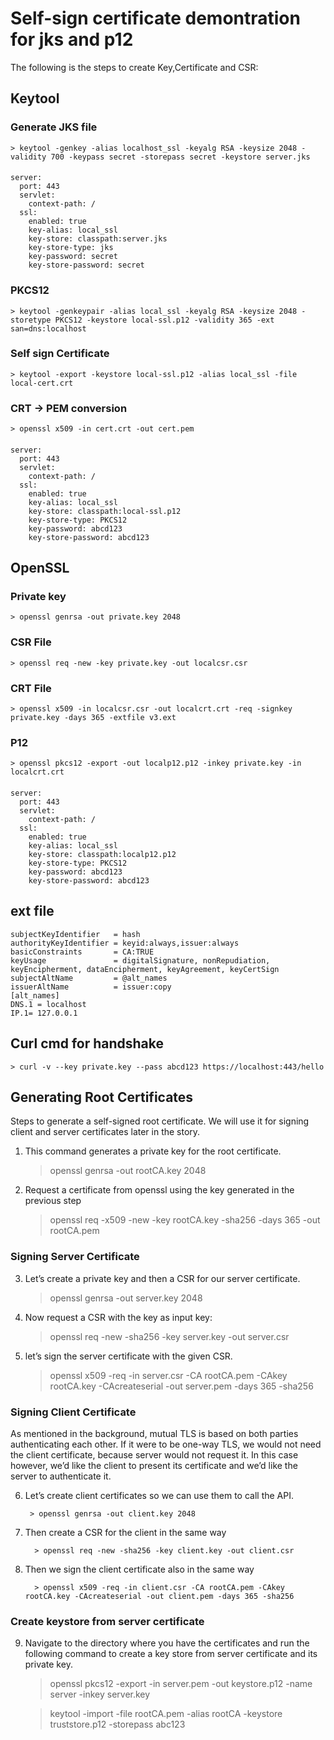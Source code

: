 # Self-sign certificate demontration for jks and p12 
The following is the steps to create Key,Certificate and CSR:

## Keytool
### Generate JKS file
    > keytool -genkey -alias localhost_ssl -keyalg RSA -keysize 2048 -validity 700 -keypass secret -storepass secret -keystore server.jks
####    
    server:
      port: 443
      servlet:
        context-path: /
      ssl:
        enabled: true
        key-alias: local_ssl
        key-store: classpath:server.jks
        key-store-type: jks
        key-password: secret
        key-store-password: secret

### PKCS12
    > keytool -genkeypair -alias local_ssl -keyalg RSA -keysize 2048 -storetype PKCS12 -keystore local-ssl.p12 -validity 365 -ext san=dns:localhost
### Self sign Certificate
    > keytool -export -keystore local-ssl.p12 -alias local_ssl -file local-cert.crt
### CRT -> PEM conversion
    > openssl x509 -in cert.crt -out cert.pem
####
    server:
      port: 443
      servlet:
        context-path: /
      ssl:
        enabled: true
        key-alias: local_ssl
        key-store: classpath:local-ssl.p12
        key-store-type: PKCS12
        key-password: abcd123
        key-store-password: abcd123

## OpenSSL
### Private key
    > openssl genrsa -out private.key 2048
### CSR File
    > openssl req -new -key private.key -out localcsr.csr
### CRT File
    > openssl x509 -in localcsr.csr -out localcrt.crt -req -signkey private.key -days 365 -extfile v3.ext
### P12
    > openssl pkcs12 -export -out localp12.p12 -inkey private.key -in localcrt.crt
####
    server:
      port: 443
      servlet:
        context-path: /
      ssl:
        enabled: true
        key-alias: local_ssl
        key-store: classpath:localp12.p12
        key-store-type: PKCS12
        key-password: abcd123
        key-store-password: abcd123

## ext file

    subjectKeyIdentifier   = hash
    authorityKeyIdentifier = keyid:always,issuer:always
    basicConstraints       = CA:TRUE
    keyUsage               = digitalSignature, nonRepudiation, keyEncipherment, dataEncipherment, keyAgreement, keyCertSign
    subjectAltName         = @alt_names
    issuerAltName          = issuer:copy
    [alt_names]
    DNS.1 = localhost
    IP.1= 127.0.0.1

## Curl cmd for handshake
    > curl -v --key private.key --pass abcd123 https://localhost:443/hello


## Generating Root Certificates
Steps to generate a self-signed root certificate. We will use it for signing client and server certificates later in the story.
1.	This command generates a private key for the root certificate.
      
    > openssl genrsa -out rootCA.key 2048
2.	Request a certificate from openssl using the key generated in the previous step
      
    > openssl req -x509 -new -key rootCA.key -sha256 -days 365 -out rootCA.pem
      
### Signing Server Certificate
3.	Let’s create a private key and then a CSR for our server certificate.
      
    > openssl genrsa -out server.key 2048
4.	Now request a CSR with the key as input key:
      
    > openssl req -new -sha256 -key server.key -out server.csr
5.	let’s sign the server certificate with the given CSR.
      
    > openssl x509 -req -in server.csr -CA rootCA.pem -CAkey rootCA.key -CAcreateserial -out server.pem -days 365 -sha256
### Signing Client Certificate
As mentioned in the background, mutual TLS is based on both parties authenticating each other. If it were to be one-way TLS, we would not need the client certificate, because server would not request it. In this case however, we’d like the client to present its certificate and we’d like the server to authenticate it.

6.  Let’s create client certificates so we can use them to call the API.

         > openssl genrsa -out client.key 2048

7.	Then create a CSR for the client in the same way
      
          > openssl req -new -sha256 -key client.key -out client.csr
8.	Then we sign the client certificate also in the same way
      
          > openssl x509 -req -in client.csr -CA rootCA.pem -CAkey rootCA.key -CAcreateserial -out client.pem -days 365 -sha256

### Create keystore from server certificate
9.	Navigate to the directory where you have the certificates and run the following command to create a key store from server certificate and its private key.
      
    > openssl pkcs12 -export -in server.pem -out keystore.p12 -name server -inkey server.key

    > keytool -import -file rootCA.pem -alias rootCA -keystore truststore.p12 -storepass abc123

